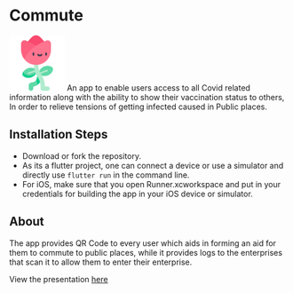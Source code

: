 # Commute
<img src="https://github.com/TheNova22/Commute/blob/work/assets/icon/roseTransparent.png" width="100" height="100">
An app to enable users access to all Covid related information along with the ability to show their vaccination status to others, In order to relieve tensions of getting infected caused in Public places.


## Installation Steps
- Download or fork the repository.
- As its a flutter project, one can connect a device or use a simulator and directly use ```flutter run``` in the command line.
- For iOS, make sure that you open Runner.xcworkspace and put in your credentials for building the app in your iOS device or simulator.

## About
The app provides QR Code to every user which aids in forming an aid for them to commute to public places, while it provides logs to the enterprises that scan it to allow them to enter their enterprise.

View the presentation [here](https://docs.google.com/presentation/d/18ic7wiX4A2V0QsS3P9-TgosvueaC_0dgeIErTt8R8Ug/edit?usp=sharing)
